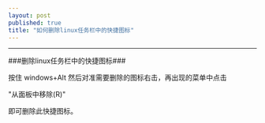 ```yaml
---
layout: post
published: true
title: "如何删除linux任务栏中的快捷图标"
---
```


----------------------------------
###删除linux任务栏中的快捷图标###


按住 windows+Alt 然后对准需要删除的图标右击，再出现的菜单中点击

"从面板中移除(R)"

即可删除此快捷图标。